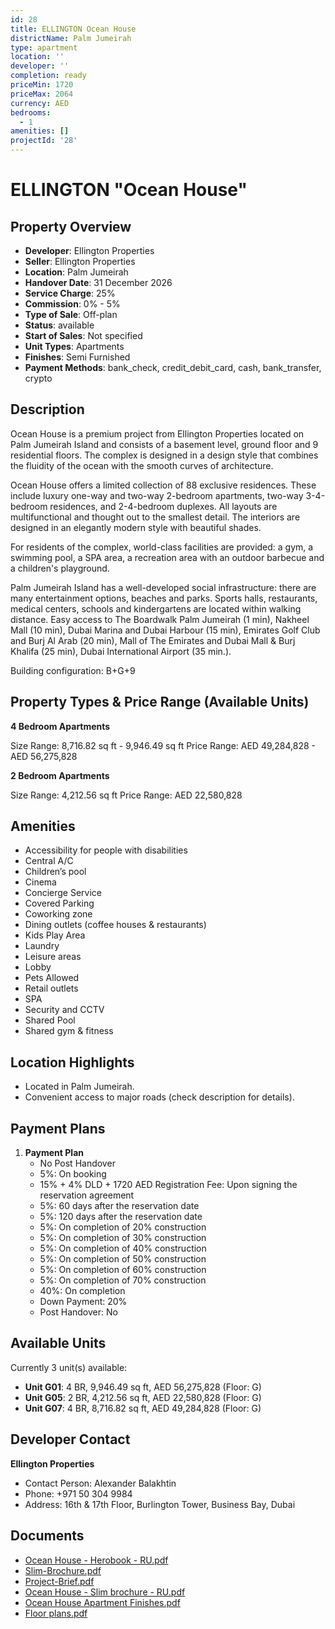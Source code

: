 ```yaml
---
id: 28
title: ELLINGTON Ocean House
districtName: Palm Jumeirah
type: apartment
location: ''
developer: ''
completion: ready
priceMin: 1720
priceMax: 2064
currency: AED
bedrooms:
  - 1
amenities: []
projectId: '28'
---
```


# ELLINGTON "Ocean House"

## Property Overview
- **Developer**: Ellington Properties
- **Seller**: Ellington Properties
- **Location**: Palm Jumeirah
- **Handover Date**: 31 December 2026
- **Service Charge**: 25%
- **Commission**: 0% - 5%
- **Type of Sale**: Off-plan
- **Status**: available
- **Start of Sales**: Not specified
- **Unit Types**: Apartments
- **Finishes**: Semi Furnished
- **Payment Methods**: bank_check, credit_debit_card, cash, bank_transfer, crypto

## Description
Ocean House is a premium project from Ellington Properties located on Palm Jumeirah Island and consists of a basement level, ground floor and 9 residential floors. The complex is designed in a design style that combines the fluidity of the ocean with the smooth curves of architecture.

Ocean House offers a limited collection of 88 exclusive residences. These include luxury one-way and two-way 2-bedroom apartments, two-way 3-4-bedroom residences, and 2-4-bedroom duplexes. All layouts are multifunctional and thought out to the smallest detail. The interiors are designed in an elegantly modern style with beautiful shades.

For residents of the complex, world-class facilities are provided: a gym, a swimming pool, a SPA area, a recreation area with an outdoor barbecue and a children's playground.

Palm Jumeirah Island has a well-developed social infrastructure: there are many entertainment options, beaches and parks. Sports halls, restaurants, medical centers, schools and kindergartens are located within walking distance. Easy access to The Boardwalk Palm Jumeirah (1 min), Nakheel Mall (10 min), Dubai Marina and Dubai Harbour (15 min), Emirates Golf Club and Burj Al Arab (20 min), Mall of The Emirates and Dubai Mall & Burj Khalifa (25 min), Dubai International Airport (35 min.).

Building configuration: B+G+9

## Property Types & Price Range (Available Units)
**4 Bedroom Apartments**

Size Range: 8,716.82 sq ft - 9,946.49 sq ft
Price Range: AED 49,284,828 - AED 56,275,828

**2 Bedroom Apartments**

Size Range: 4,212.56 sq ft
Price Range: AED 22,580,828

## Amenities
- Accessibility for people with disabilities
- Central A/C
- Children’s pool
- Cinema
- Concierge Service
- Covered Parking
- Coworking zone
- Dining outlets  (coffee houses & restaurants)
- Kids Play Area
- Laundry
- Leisure areas
- Lobby
- Pets Allowed
- Retail outlets
- SPA
- Security and CCTV
- Shared Pool
- Shared gym & fitness

## Location Highlights
- Located in Palm Jumeirah.
- Convenient access to major roads (check description for details).

## Payment Plans
1. **Payment Plan**
   - No Post Handover
   - 5%: On booking
   - 15% + 4% DLD + 1720 AED Registration Fee: Upon signing the reservation agreement
   - 5%: 60 days after the reservation date
   - 5%: 120 days after the reservation date
   - 5%: On completion of 20% construction
   - 5%: On completion of 30% construction
   - 5%: On completion of 40% construction
   - 5%: On completion of 50% construction
   - 5%: On completion of 60% construction
   - 5%: On completion of 70% construction
   - 40%: On completion
   - Down Payment: 20%
   - Post Handover: No

## Available Units
Currently 3 unit(s) available:
- **Unit G01**: 4 BR, 9,946.49 sq ft, AED 56,275,828 (Floor: G)
- **Unit G05**: 2 BR, 4,212.56 sq ft, AED 22,580,828 (Floor: G)
- **Unit G07**: 4 BR, 8,716.82 sq ft, AED 49,284,828 (Floor: G)

## Developer Contact
**Ellington Properties**
- Contact Person: Alexander Balakhtin
- Phone: +971 50 304 9984
- Address: 16th & 17th Floor, Burlington Tower, Business Bay, Dubai

## Documents
- [Ocean House - Herobook - RU.pdf](https://cdn.geniemap.net/2023/06/23/ILVuWEC86LCkocsQS9Oxd9sqGCSeeVnTofWPvLZc.pdf)
- [Slim-Brochure.pdf](https://cdn.geniemap.net/2023/06/23/Pu7A7trQNFK0EeVcjMHJFGC7Ga0Q1rbF2XgLXRan.pdf)
- [Project-Brief.pdf](https://cdn.geniemap.net/2023/06/23/nuu3c7luu3AJtxSCtmLsPp6LZLoCJiVwHbqGf1kW.pdf)
- [Ocean House - Slim brochure - RU.pdf](https://cdn.geniemap.net/2023/06/23/Widlp4qlD58xCKHfrz0pjb676qRExPgjIneZb2gI.pdf)
- [Ocean House Apartment Finishes.pdf](https://cdn.geniemap.net/2023/06/23/rs6L6b0MQ7gpsVFK6i0llNhQHaBCzmct3ZXGNS3p.pdf)
- [Floor plans.pdf](https://cdn.geniemap.net/2023/06/23/mlrG6oYCRVORaW2skBaGsLUIeYspGTY081oAKLcP.pdf)
